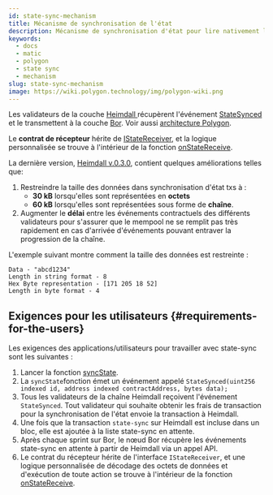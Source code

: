 ```yaml
---
id: state-sync-mechanism
title: Mécanisme de synchronisation de l'état
description: Mécanisme de synchronisation d'état pour lire nativement les données Ethereum
keywords:
  - docs
  - matic
  - polygon
  - state sync
  - mechanism
slug: state-sync-mechanism
image: https://wiki.polygon.technology/img/polygon-wiki.png
---
```


Les validateurs de la couche [Heimdall ](/docs/maintain/glossary.md#heimdall)récupèrent l'événement [StateSynced](https://github.com/maticnetwork/contracts/blob/a4c26d59ca6e842af2b8d2265be1da15189e29a4/contracts/root/stateSyncer/StateSender.sol#L24) et le transmettent à la couche [Bor](/docs/maintain/glossary.md#bor). Voir aussi [architecture Polygon](/docs/pos/polygon-architecture).

Le **contrat de récepteur** hérite de [IStateReceiver](https://github.com/maticnetwork/genesis-contracts/blob/master/contracts/IStateReceiver.sol), et la logique personnalisée se trouve à l'intérieur de la fonction [onStateReceive](https://github.com/maticnetwork/genesis-contracts/blob/05556cfd91a6879a8190a6828428f50e4912ee1a/contracts/IStateReceiver.sol#L5).

La dernière version, [Heimdall v.0.3.0](https://github.com/maticnetwork/heimdall/releases/tag/v0.3.0), contient quelques améliorations telles que:
1. Restreindre la taille des données dans synchronisation d'état txs à :
    * **30 kB** lorsqu'elles sont représentées en **octets**
    * **60 kB** lorsqu'elles sont représentées sous forme de **chaîne**.
2. Augmenter le **délai** entre les événements contractuels des différents validateurs pour s'assurer que le mempool ne se remplit pas très rapidement en cas d'arrivée d'événements pouvant entraver la progression de la chaîne.

L'exemple suivant montre comment la taille des données est restreinte :

```
Data - "abcd1234"
Length in string format - 8
Hex Byte representation - [171 205 18 52]
Length in byte format - 4
```

## Exigences pour les utilisateurs {#requirements-for-the-users}

Les exigences des applications/utilisateurs pour travailler avec state-sync sont les suivantes :

1. Lancer la fonction [syncState](https://github.com/maticnetwork/contracts/blob/19163ddecf91db17333859ae72dd73c91bee6191/contracts/root/stateSyncer/StateSender.sol#L33).
2. La `syncState`fonction émet un événement appelé `StateSynced(uint256 indexed id, address indexed contractAddress, bytes data);`
3. Tous les validateurs de la chaîne Heimdall reçoivent l'événement `StateSynced`. Tout validateur qui souhaite obtenir les frais de transaction pour la synchronisation de l'état envoie la transaction à Heimdall.
4. Une fois que la transaction `state-sync` sur Heimdall est incluse dans un bloc, elle est ajoutée à la liste state-sync en attente.
5. Après chaque sprint sur Bor, le nœud Bor récupère les événements state-sync en attente à partir de Heimdall via un appel API.
6. Le contrat du récepteur hérite de l'interface `IStateReceiver`, et une logique personnalisée de décodage des octets de données et d'exécution de toute action se trouve à l'intérieur de la fonction [onStateReceive](https://github.com/maticnetwork/genesis-contracts/blob/master/contracts/IStateReceiver.sol).
